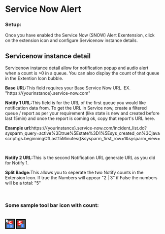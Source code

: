 
<body>
    <h1>Service Now Alert</h1>
    <h3>Setup:</h3>
    <p>Once you have enabled the Service Now (SNOW) Alert Exentension,  click on the extension icon and configure Servicenow instance details.    
    <h2>Servicenow instance detail</h2>
    <p>Servicenow instance detail allow for notification popup and audio alert when a count is >0 in a queue. You can also display the count of that queue in the Extention Icon bubble.</p>
    <p><strong>Base URL:</strong>This field requires your Base Service Now URL. EX. "https://{yourinstance}.service-now.com"</p>
    <p><strong>Notify 1 URL:</strong>This field is for the URL of the first queue you would like notification data from. To get the URL in Service now, create a filtered queue / report as per your requirement (like state is new and created before last 15min) and once the report is coming ok, copy that report's URL here.</p>
    <p><strong>Example url:</strong>https://{yourinstance}.service-now.com/incident_list.do?sysparm_query=active%3Dtrue%5Estate%3D1%5Esys_created_on%3Cjavascript:gs.beginningOfLast15Minutes()&sysparm_first_row=1&sysparm_view=</p>
    <br />
    <p><strong>Notify 2 URL:</strong>This is the second Notification URL generate URL as you did for Notify 1.</p>
    <p><strong>Split Badge:</strong>This allows you to seperate the two Notify counts in the Extension Icon. If true the Numbers will appear "2 | 3" if False the numbers will be a total: "5"</p><br>
    <h3>Some sample tool bar icon with count:</h3><br>
    <img src="images/split.png" alt=""  style="border:2px solid black"/>
    <img src="images/sum.png" alt="" style="border:2px solid black"/>
</body>
</html>
